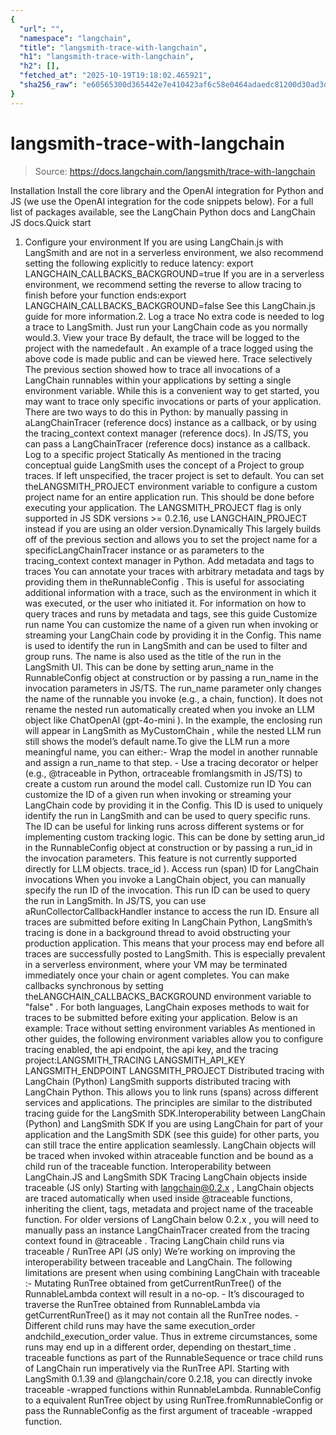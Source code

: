 ```yaml
---
{
  "url": "",
  "namespace": "langchain",
  "title": "langsmith-trace-with-langchain",
  "h1": "langsmith-trace-with-langchain",
  "h2": [],
  "fetched_at": "2025-10-19T19:18:02.465921",
  "sha256_raw": "e60565300d365442e7e410423af6c58e0464adaedc81200d30ad3df5f963706f"
}
---
```


# langsmith-trace-with-langchain

> Source: https://docs.langchain.com/langsmith/trace-with-langchain

Installation
Install the core library and the OpenAI integration for Python and JS (we use the OpenAI integration for the code snippets below). For a full list of packages available, see the LangChain Python docs and LangChain JS docs.Quick start
1. Configure your environment
If you are using LangChain.js with LangSmith and are not in a serverless environment, we also recommend setting the following explicitly to reduce latency:
export LANGCHAIN_CALLBACKS_BACKGROUND=true
If you are in a serverless environment, we recommend setting the reverse to allow tracing to finish before your function ends:export LANGCHAIN_CALLBACKS_BACKGROUND=false
See this LangChain.js guide for more information.2. Log a trace
No extra code is needed to log a trace to LangSmith. Just run your LangChain code as you normally would.3. View your trace
By default, the trace will be logged to the project with the namedefault
. An example of a trace logged using the above code is made public and can be viewed here.
Trace selectively
The previous section showed how to trace all invocations of a LangChain runnables within your applications by setting a single environment variable. While this is a convenient way to get started, you may want to trace only specific invocations or parts of your application. There are two ways to do this in Python: by manually passing in aLangChainTracer
(reference docs) instance as a callback, or by using the tracing_context
context manager (reference docs).
In JS/TS, you can pass a LangChainTracer
(reference docs) instance as a callback.
Log to a specific project
Statically
As mentioned in the tracing conceptual guide LangSmith uses the concept of a Project to group traces. If left unspecified, the tracer project is set to default. You can set theLANGSMITH_PROJECT
environment variable to configure a custom project name for an entire application run. This should be done before executing your application.
The
LANGSMITH_PROJECT
flag is only supported in JS SDK versions >= 0.2.16, use LANGCHAIN_PROJECT
instead if you are using an older version.Dynamically
This largely builds off of the previous section and allows you to set the project name for a specificLangChainTracer
instance or as parameters to the tracing_context
context manager in Python.
Add metadata and tags to traces
You can annotate your traces with arbitrary metadata and tags by providing them in theRunnableConfig
. This is useful for associating additional information with a trace, such as the environment in which it was executed, or the user who initiated it. For information on how to query traces and runs by metadata and tags, see this guide
Customize run name
You can customize the name of a given run when invoking or streaming your LangChain code by providing it in the Config. This name is used to identify the run in LangSmith and can be used to filter and group runs. The name is also used as the title of the run in the LangSmith UI. This can be done by setting arun_name
in the RunnableConfig
object at construction or by passing a run_name
in the invocation parameters in JS/TS.
The
run_name
parameter only changes the name of the runnable you invoke (e.g., a chain, function). It does not rename the nested run automatically created when you invoke an LLM object like ChatOpenAI
(gpt-4o-mini
). In the example, the enclosing run will appear in LangSmith as MyCustomChain
, while the nested LLM run still shows the model’s default name.To give the LLM run a more meaningful name, you can either:- Wrap the model in another runnable and assign a
run_name
to that step. - Use a tracing decorator or helper (e.g.,
@traceable
in Python, ortraceable
fromlangsmith
in JS/TS) to create a custom run around the model call.
Customize run ID
You can customize the ID of a given run when invoking or streaming your LangChain code by providing it in the Config. This ID is used to uniquely identify the run in LangSmith and can be used to query specific runs. The ID can be useful for linking runs across different systems or for implementing custom tracking logic. This can be done by setting arun_id
in the RunnableConfig
object at construction or by passing a run_id
in the invocation parameters.
This feature is not currently supported directly for LLM objects.
trace_id
).
Access run (span) ID for LangChain invocations
When you invoke a LangChain object, you can manually specify the run ID of the invocation. This run ID can be used to query the run in LangSmith. In JS/TS, you can use aRunCollectorCallbackHandler
instance to access the run ID.
Ensure all traces are submitted before exiting
In LangChain Python, LangSmith’s tracing is done in a background thread to avoid obstructing your production application. This means that your process may end before all traces are successfully posted to LangSmith. This is especially prevalent in a serverless environment, where your VM may be terminated immediately once your chain or agent completes. You can make callbacks synchronous by setting theLANGCHAIN_CALLBACKS_BACKGROUND
environment variable to "false"
.
For both languages, LangChain exposes methods to wait for traces to be submitted before exiting your application. Below is an example:
Trace without setting environment variables
As mentioned in other guides, the following environment variables allow you to configure tracing enabled, the api endpoint, the api key, and the tracing project:LANGSMITH_TRACING
LANGSMITH_API_KEY
LANGSMITH_ENDPOINT
LANGSMITH_PROJECT
Distributed tracing with LangChain (Python)
LangSmith supports distributed tracing with LangChain Python. This allows you to link runs (spans) across different services and applications. The principles are similar to the distributed tracing guide for the LangSmith SDK.Interoperability between LangChain (Python) and LangSmith SDK
If you are using LangChain for part of your application and the LangSmith SDK (see this guide) for other parts, you can still trace the entire application seamlessly. LangChain objects will be traced when invoked within atraceable
function and be bound as a child run of the traceable
function.
Interoperability between LangChain.JS and LangSmith SDK
Tracing LangChain objects inside traceable
(JS only)
Starting with langchain@0.2.x
, LangChain objects are traced automatically when used inside @traceable
functions, inheriting the client, tags, metadata and project name of the traceable function.
For older versions of LangChain below 0.2.x
, you will need to manually pass an instance LangChainTracer
created from the tracing context found in @traceable
.
Tracing LangChain child runs via traceable
/ RunTree API (JS only)
We’re working on improving the interoperability between
traceable
and LangChain. The following limitations are present when using combining LangChain with traceable
:- Mutating RunTree obtained from
getCurrentRunTree()
of the RunnableLambda context will result in a no-op. - It’s discouraged to traverse the RunTree obtained from RunnableLambda via
getCurrentRunTree()
as it may not contain all the RunTree nodes. - Different child runs may have the same
execution_order
andchild_execution_order
value. Thus in extreme circumstances, some runs may end up in a different order, depending on thestart_time
.
traceable
functions as part of the RunnableSequence or trace child runs of LangChain run imperatively via the RunTree
API. Starting with LangSmith 0.1.39 and @langchain/core 0.2.18, you can directly invoke traceable
-wrapped functions within RunnableLambda.
RunnableConfig
to a equivalent RunTree object by using RunTree.fromRunnableConfig
or pass the RunnableConfig
as the first argument of traceable
-wrapped function.
